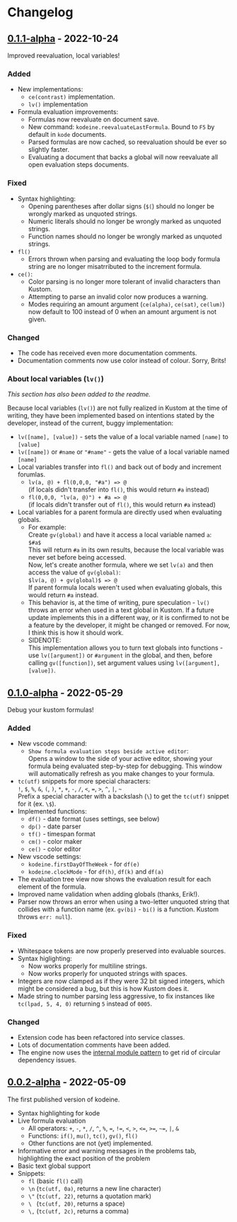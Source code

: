 # Changelog

## [0.1.1-alpha](https://github.com/theothertored/kodeine/releases/tag/v0.1.0-alpha) - 2022-10-24

Improved reevaluation, local variables!

### Added

+ New implementations:
    + `ce(contrast)` implementation.
    + `lv()` implementation
+ Formula evaluation improvements:
    + Formulas now reevaluate on document save.
    + New command: `kodeine.reevaluateLastFormula`. Bound to `F5` by default in `kode` documents.
    + Parsed formulas are now cached, so reevaluation should be ever so slightly faster.
    + Evaluating a document that backs a global will now reevaluate all open evaluation steps documents.

### Fixed

- Syntax highlighting:
    - Opening parentheses after dollar signs (`$(`) should no longer be wrongly marked as unquoted strings.
    - Numeric literals should no longer be wrongly marked as unquoted strings.
    - Function names should no longer be wrongly marked as unquoted strings.
- `fl()` 
    - Errors thrown when parsing and evaluating the loop body formula string are no longer misatrributed to the increment formula.
- `ce()`: 
    - Color parsing is no longer more tolerant of invalid characters than Kustom.
    - Attempting to parse an invalid color now produces a warning.
    - Modes requiring an amount argument (`ce(alpha)`, `ce(sat)`, `ce(lum)`) now default to 100 instead of 0 when an amount argument is not given.

### Changed

- The code has received even more documentation comments.
- Documentation comments now use color instead of colour. Sorry, Brits!


### About local variables (`lv()`)

*This section has also been added to the readme.*

Because local variables (`lv()`) are not fully realized in Kustom at the time of writing, they have been implemented based on intentions stated by the developer, instead of the current, buggy implementation:

- `lv([name], [value])` - sets the value of a local variable named `[name]` to `[value]`
- `lv([name])` or `#name` or `"#name"` - gets the value of a local variable named `[name]`
- Local variables transfer into `fl()` and back out of body and increment forumlas.
    - `lv(a, @) + fl(0,0,0, "#a") => @`  
    (if locals didn't transfer into `fl()`, this would return `#a` instead)  
    - `fl(0,0,0, "lv(a, @)") + #a => @`  
    (if locals didn't transfer out of `fl()`, this would return `#a` instead)
- Local variables for a parent formula are directly used when evaluating globals.  
    - For example:  
    Create `gv(global)` and have it access a local variable named `a`:  
    `$#a$`  
    This will return `#a` in its own results, because the local variable was never set before being accessed.  
    Now, let's create another formula, where we set `lv(a)` and then access the value of `gv(global)`:  
    `$lv(a, @) + gv(global)$ => @`  
    If parent formula locals weren't used when evaluating globals, this would return `#a` instead.
    - This behavior is, at the time of writing, pure speculation - `lv()` throws an error when used in a text global in Kustom. If a future update implements this in a different way, or it is confirmed to not be a feature by the developer, it might be changed or removed. For now, I think this is how it should work.  
    - SIDENOTE:  
    This implementation allows you to turn text globals into functions - use `lv([argument])` or `#argument` in the global, and then, before calling `gv([function])`, set argument values using `lv([argument], [value])`.


## [0.1.0-alpha](https://github.com/theothertored/kodeine/releases/tag/v0.1.0-alpha) - 2022-05-29

Debug your kustom formulas!

### Added

+ New vscode command:
    + `Show formula evaluation steps beside active editor`:  
    Opens a window to the side of your active editor, showing your formula being evaluated step-by-step for debugging. This window will automatically refresh as you make changes to your formula.
+ `tc(utf)` snippets for more special characters:  
`!`, `$`, `%`, `&`, `(`, `)`, `*`, `+`, `-`, `/`, `<`, `=`, `>`, `^`, `|`, `~`  
Prefix a special character with a backslash (`\`) to get the `tc(utf)` snippet for it (ex. `\$`).
+ Implemented functions:
    + `df()` - date format (uses settings, see below)
    + `dp()` - date parser
    + `tf()` - timespan format
    + `cm()` - color maker
    + `ce()` - color editor
+ New vscode settings:
    + `kodeine.firstDayOfTheWeek` - for `df(e)`
    + `kodeine.clockMode` - for `df(h)`, `df(k)` and `df(a)`
+ The evaluation tree view now shows the evaluation result for each element of the formula.
+ Improved name validation when adding globals (thanks, Erik!).
+ Parser now throws an error when using a two-letter unquoted string that collides with a function name (ex. `gv(bi)` - `bi()` is a function. Kustom throws `err: null`).

### Fixed

- Whitespace tokens are now properly preserved into evaluable sources.
- Syntax higlighting:
    - Now works properly for multiline strings.
    - Now works properly for unquoted strings with spaces.
- Integers are now clamped as if they were 32 bit signed integers, which might be considered a bug, but this is how Kustom does it.
- Made string to number parsing less aggressive, to fix instances like `tc(lpad, 5, 4, 0)` returning `5` instead of `0005`.


### Changed

- Extension code has been refactored into service classes.
- Lots of documentation comments have been added.
- The engine now uses the [internal module pattern](https://medium.com/visual-development/how-to-fix-nasty-circular-dependency-issues-once-and-for-all-in-javascript-typescript-a04c987cf0de) to get rid of circular dependency issues.


## [0.0.2-alpha](https://github.com/theothertored/kodeine/releases/tag/v0.0.2-alpha) - 2022-05-09

The first published version of kodeine.

- Syntax highlighting for kode
- Live formula evaluation
    - All operators: `+`, `-`, `*`, `/`, `^`, `%`, `=`, `!=`, `<`, `>`, `<=`, `>=`, `~=`, `|`, `&`
    - Functions: `if()`, `mu()`, `tc()`, `gv()`, `fl()`
    - Other functions are not (yet) implemented.
- Informative error and warning messages in the problems tab, highlighting the exact position of the problem
- Basic text global support
- Snippets:
    - `fl` (basic `fl()` call)
    - `\n` (`tc(utf, 0a)`, returns a new line character)
    - `\"` (`tc(utf, 22)`, returns a quotation mark)
    - `\ ` (`tc(utf, 20)`, returns a space)
    - `\,` (`tc(utf, 2c)`, returns a comma)